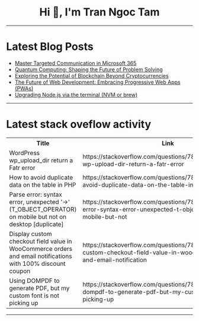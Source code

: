 <h1 align="center">Hi 👋, I'm Tran Ngoc Tam</h1>

---

# Latest Blog Posts 
<!-- BLOG-POST-LIST:START -->
- [Master Targeted Communication in Microsoft 365](https://dev.to/jaloplo/master-targeted-communication-in-microsoft-365-525o)
- [Quantum Computing: Shaping the Future of Problem Solving](https://dev.to/nikhilpandey12/quantum-computing-shaping-the-future-of-problem-solving-h5j)
- [Exploring the Potential of Blockchain Beyond Cryptocurrencies](https://dev.to/nikhilpandey12/exploring-the-potential-of-blockchain-beyond-cryptocurrencies-d2e)
- [The Future of Web Development: Embracing Progressive Web Apps &lpar;PWAs&rpar;](https://dev.to/nikhilpandey12/the-future-of-web-development-embracing-progressive-web-apps-pwas-1m1n)
- [Upgrading Node.js via the terminal &lpar;NVM or brew&rpar;](https://dev.to/sh20raj/upgrading-nodejs-via-the-terminal-nvm-or-brew-220d)
<!-- BLOG-POST-LIST:END -->

---

# Latest stack oveflow activity
<table>
  <tr><th>Title</th><th>Link</th></tr>
  <!-- STACKOVERFLOW:START --><tr><td>WordPress wp_upload_dir return a Fatr error</td><td>https://stackoverflow.com/questions/78510110/wordpress-wp-upload-dir-return-a-fatr-error</td></tr><tr><td>How to avoid duplicate data on the table in PHP</td><td>https://stackoverflow.com/questions/78510071/how-to-avoid-duplicate-data-on-the-table-in-php</td></tr><tr><td>Parse error: syntax error, unexpected &#39;-&gt;&#39; &lpar;T_OBJECT_OPERATOR&rpar; on mobile but not on desktop [duplicate]</td><td>https://stackoverflow.com/questions/78510026/parse-error-syntax-error-unexpected-t-object-operator-on-mobile-but-not</td></tr><tr><td>Display custom checkout field value in WooCommerce orders and email notifications with 100% discount coupon</td><td>https://stackoverflow.com/questions/78509948/display-custom-checkout-field-value-in-woocommerce-orders-and-email-notification</td></tr><tr><td>Using DOMPDF to generate PDF, but my custom font is not picking up</td><td>https://stackoverflow.com/questions/78509903/using-dompdf-to-generate-pdf-but-my-custom-font-is-not-picking-up</td></tr><!-- STACKOVERFLOW:END -->
</table>

---


